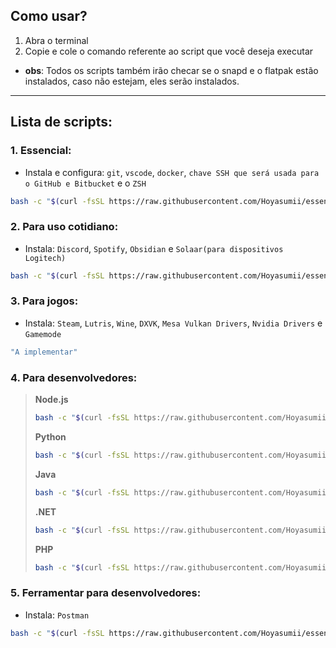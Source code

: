 ## Como usar?
1. Abra o terminal
2. Copie e cole o comando referente ao script que você deseja executar
- **obs**: Todos os scripts também irão checar se o snapd e o flatpak estão instalados, caso não estejam, eles serão instalados.
---
## Lista de scripts:
### 1. Essencial:
- Instala e configura: `git`, `vscode`, `docker`, `chave SSH que será usada para o GitHub e Bitbucket` e o `ZSH`
```bash
bash -c "$(curl -fsSL https://raw.githubusercontent.com/Hoyasumii/essencial-ubuntu/main/base-install.sh)"
```
### 2. Para uso cotidiano:
- Instala: `Discord`, `Spotify`, `Obsidian` e `Solaar(para dispositivos Logitech)`
```bash
bash -c "$(curl -fsSL https://raw.githubusercontent.com/Hoyasumii/essencial-ubuntu/main/daily-use.sh)"
```
### 3. Para jogos:
- Instala: `Steam`, `Lutris`, `Wine`, `DXVK`, `Mesa Vulkan Drivers`, `Nvidia Drivers` e `Gamemode`
```bash
"A implementar"
```
### 4. Para desenvolvedores:
> **Node.js**
> ```bash
> bash -c "$(curl -fsSL https://raw.githubusercontent.com/Hoyasumii/essencial-ubuntu/main/development/install-node.sh)"
> ```
> **Python**
> ```bash
> bash -c "$(curl -fsSL https://raw.githubusercontent.com/Hoyasumii/essencial-ubuntu/main/development/install-python.sh)"
> ```
> **Java**
> ```bash
> bash -c "$(curl -fsSL https://raw.githubusercontent.com/Hoyasumii/essencial-ubuntu/main/development/install-java.sh)"
> ```
> **.NET**
> ```bash
> bash -c "$(curl -fsSL https://raw.githubusercontent.com/Hoyasumii/essencial-ubuntu/main/development/install-dotnet.sh)"
> ```
> **PHP**
> ```bash
> bash -c "$(curl -fsSL https://raw.githubusercontent.com/Hoyasumii/essencial-ubuntu/main/development/install-php.sh)"
> ```
### 5. Ferramentar para desenvolvedores:
- Instala: `Postman`
```bash
bash -c "$(curl -fsSL https://raw.githubusercontent.com/Hoyasumii/essencial-ubuntu/main/development/development-tools.sh)"
```